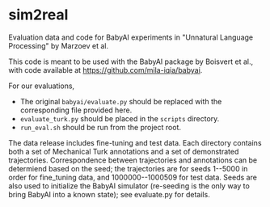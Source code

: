 # sim2real
Evaluation data and code for BabyAI experiments in "Unnatural Language
Processing" by Marzoev et al.

This code is meant to be used with the BabyAI package by Boisvert et al., with
code available at https://github.com/mila-iqia/babyai.

For our evaluations,
- The original `babyai/evaluate.py` should be replaced with the corresponding
  file provided here.
- `evaluate_turk.py` should be placed in the `scripts` directory.
- `run_eval.sh` should be run from the project root.

The data release includes fine-tuning and test data. Each directory contains
both a set of Mechanical Turk annotations and a set of demonstrated
trajectories. Correspondence between trajectories and annotations can be
determiend based on the seed; the trajectories are for seeds 1--5000 in order
for fine_tuning data, and 1000000--1000509 for test data. Seeds are also used to
initialize the BabyAI simulator (re-seeding is the only way to bring BabyAI into
a known state); see evaluate.py for details.
 
